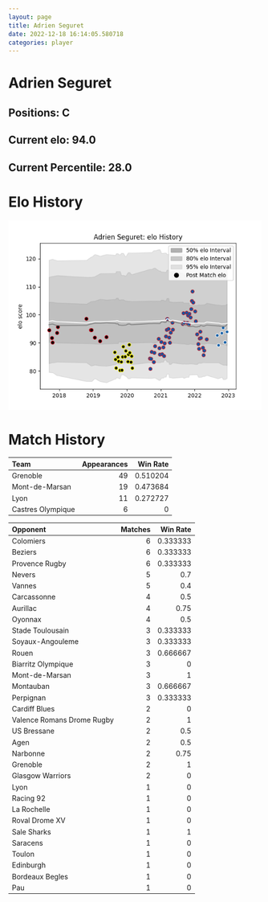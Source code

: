 ```yaml
---  
layout: page  
title: Adrien Seguret  
date: 2022-12-18 16:14:05.580718  
categories: player  
---
```

# Adrien Seguret

## Positions: C

## Current elo: 94.0

## Current Percentile: 28.0

# Elo History


![elo history](history_AdrienSeguret.png)
# Match History


| Team              |   Appearances |   Win Rate |
|:------------------|--------------:|-----------:|
| Grenoble          |            49 |   0.510204 |
| Mont-de-Marsan    |            19 |   0.473684 |
| Lyon              |            11 |   0.272727 |
| Castres Olympique |             6 |   0        |

| Opponent                   |   Matches |   Win Rate |
|:---------------------------|----------:|-----------:|
| Colomiers                  |         6 |   0.333333 |
| Beziers                    |         6 |   0.333333 |
| Provence Rugby             |         6 |   0.333333 |
| Nevers                     |         5 |   0.7      |
| Vannes                     |         5 |   0.4      |
| Carcassonne                |         4 |   0.5      |
| Aurillac                   |         4 |   0.75     |
| Oyonnax                    |         4 |   0.5      |
| Stade Toulousain           |         3 |   0.333333 |
| Soyaux-Angouleme           |         3 |   0.333333 |
| Rouen                      |         3 |   0.666667 |
| Biarritz Olympique         |         3 |   0        |
| Mont-de-Marsan             |         3 |   1        |
| Montauban                  |         3 |   0.666667 |
| Perpignan                  |         3 |   0.333333 |
| Cardiff Blues              |         2 |   0        |
| Valence Romans Drome Rugby |         2 |   1        |
| US Bressane                |         2 |   0.5      |
| Agen                       |         2 |   0.5      |
| Narbonne                   |         2 |   0.75     |
| Grenoble                   |         2 |   1        |
| Glasgow Warriors           |         2 |   0        |
| Lyon                       |         1 |   0        |
| Racing 92                  |         1 |   0        |
| La Rochelle                |         1 |   0        |
| Roval Drome XV             |         1 |   0        |
| Sale Sharks                |         1 |   1        |
| Saracens                   |         1 |   0        |
| Toulon                     |         1 |   0        |
| Edinburgh                  |         1 |   0        |
| Bordeaux Begles            |         1 |   0        |
| Pau                        |         1 |   0        |
